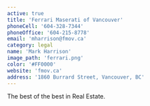 ```yaml
---
active: true
title: 'Ferrari Maserati of Vancouver'
phoneCell: '604-328-7344'
phoneOffice: '604-215-8778'
email: 'mharrison@fmov.ca'
category: legal
name: 'Mark Harrison'
image_path: 'ferrari.png'
color: '#FF0000'
website: 'fmov.ca'
address: '1860 Burrard Street, Vancouver, BC'
---
```


The best of the best in Real Estate.
